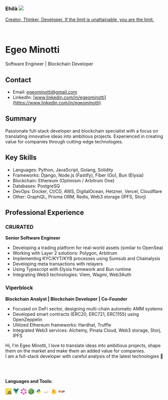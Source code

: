 ### Ehilà <img src="https://media.giphy.com/media/hvRJCLFzcasrR4ia7z/giphy.gif" width="25px">


<a href="https://www.linkedin.com/in/egeominotti/"> Creator, Thinker, Developer.
If the limit is unattainable, you are the limit.
</a>

<br />

# Egeo Minotti
Software Engineer | Blockchain Developer

## Contact
- Email: egeominotti@gmail.com
- LinkedIn: [www.linkedin.com/in/egeominotti](https://www.linkedin.com/in/egeominotti)

## Summary
Passionate full-stack developer and blockchain specialist with a focus on translating innovative ideas into ambitious projects. Experienced in creating value for companies through cutting-edge technologies.

## Key Skills
- Languages: Python, JavaScript, Golang, Solidity
- Frameworks: Django, Node.js (Fastify), Fiber (Go), Bun (Elysia)
- Blockchain: Ethereum (Optimism / Arbitrum One)
- Databases: PostgreSQ
- DevOps: Docker, CI/CD, AWS, DigitalOcean, Hetzner, Vercel, Cloudflare
- Other: GraphQL, Prisma ORM, Redis, Web3 storage (IPFS, Storj)

## Professional Experience

### CRURATED
**Senior Software Engineer**
- Developing a trading platform for real-world assets (similar to OpenSea)
- Working with Layer 2 solutions: Polygon, Arbitrum
- Implementing KYC/KYT/KYB processes using Sumsub and Chainalysis
- Developing meta transactions with relayers
- Using Typescript with Elysia framework and Bun runtime
- Integrating Web3 technologies: Viem, Wagmi, Web3Auth

### Viperblock
**Blockchain Analyst | Blockchain Developer | Co-Founder** 
- Focused on DeFi sector, designing multi-chain automatic AMM systems
- Developed smart contracts (ERC20, ERC721, ERC1155) using OpenZeppelin
- Utilized Ethereum frameworks: Hardhat, Truffle
- Integrated Web3 services: Alchemy, Pinata Cloud, Web3 storage, Storj, IPFS


Hi, I'm Egeo Minotti, I love to translate ideas into ambitious projects, shape them on the market and make them an added value for companies. <br />
I am a full-stack developer with careful analysis of the latest technologies 🚀
<br />
  
  <br />
  <br />
  
**Languages and Tools:**  

<code><img height="20" src="https://raw.githubusercontent.com/github/explore/80688e429a7d4ef2fca1e82350fe8e3517d3494d/topics/javascript/javascript.png"></code>
<code><img height="20" src="https://raw.githubusercontent.com/github/explore/80688e429a7d4ef2fca1e82350fe8e3517d3494d/topics/vue/vue.png"></code>
<code><img height="20" src="https://raw.githubusercontent.com/github/explore/5c058a388828bb5fde0bcafd4bc867b5bb3f26f3/topics/graphql/graphql.png"></code>
<code><img height="20" src="https://raw.githubusercontent.com/github/explore/80688e429a7d4ef2fca1e82350fe8e3517d3494d/topics/nodejs/nodejs.png"></code>
<code><img height="20" src="https://raw.githubusercontent.com/github/explore/80688e429a7d4ef2fca1e82350fe8e3517d3494d/topics/python/python.png"></code>
<code><img height="20" src="https://raw.githubusercontent.com/github/explore/80688e429a7d4ef2fca1e82350fe8e3517d3494d/topics/mysql/mysql.png"></code>
<code><img height="20" src="https://raw.githubusercontent.com/github/explore/80688e429a7d4ef2fca1e82350fe8e3517d3494d/topics/firebase/firebase.png"></code>
<code><img height="20" src="https://raw.githubusercontent.com/github/explore/80688e429a7d4ef2fca1e82350fe8e3517d3494d/topics/git/git.png"></code>

